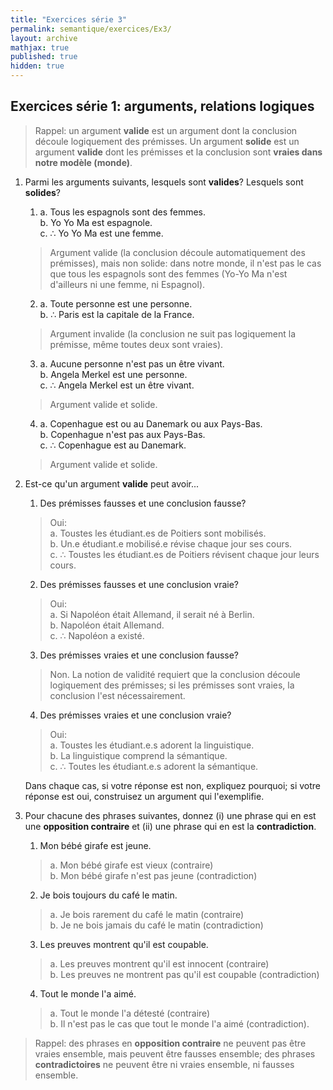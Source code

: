 ```yaml
---
title: "Exercices série 3"
permalink: semantique/exercices/Ex3/
layout: archive
mathjax: true
published: true
hidden: true
---
```


## Exercices série 1: arguments, relations logiques

> Rappel: un argument **valide** est un argument dont la conclusion découle logiquement des prémisses. Un argument **solide** est un argument **valide** dont les prémisses et la conclusion sont **vraies dans notre modèle (monde)**.

1. Parmi les arguments suivants, lesquels sont **valides**? Lesquels sont **solides**?

   1. a. Tous les espagnols sont des femmes.  
   b. Yo Yo Ma est espagnole.  
   c. $\therefore$ Yo Yo Ma est une femme.

   > Argument valide (la conclusion découle automatiquement des prémisses), mais non solide: dans notre monde, il n'est pas le cas que tous les espagnols sont des femmes (Yo-Yo Ma n'est d'ailleurs ni une femme, ni Espagnol).

   2. a. Toute personne est une personne.  
   b. $\therefore$ Paris est la capitale de la France.

   > Argument invalide (la conclusion ne suit pas logiquement la prémisse, même toutes deux sont vraies).

   3. a. Aucune personne n'est pas un être vivant.  
   b. Angela Merkel est une personne.  
   c. $\therefore$ Angela Merkel est un être vivant.

   > Argument valide et solide.

   4. a. Copenhague est ou au Danemark ou aux Pays-Bas.  
   b. Copenhague n'est pas aux Pays-Bas.  
   c. $\therefore$ Copenhague est au Danemark.

   > Argument valide et solide.

2. Est-ce qu'un argument **valide** peut avoir...

   1. Des prémisses fausses et une conclusion fausse?

    > Oui:  
    > a. Toustes les étudiant.es de Poitiers sont mobilisés.  
    > b. Un.e étudiant.e mobilisé.e révise chaque jour ses cours.  
    > c. $\therefore$ Toustes les étudiant.es de Poitiers révisent chaque jour leurs cours.

   2. Des prémisses fausses et une conclusion vraie?

    > Oui:  
    > a. Si Napoléon était Allemand, il serait né à Berlin.  
    > b. Napoléon était Allemand.  
    > c. $\therefore$ Napoléon a existé.

   3. Des prémisses vraies et une conclusion fausse?

    > Non. La notion de validité requiert que la conclusion découle logiquement des prémisses; si les prémisses sont vraies, la conclusion l'est nécessairement.

   4. Des prémisses vraies et une conclusion vraie?

    > Oui:  
    > a. Toustes les étudiant.e.s adorent la linguistique.  
    > b. La linguistique comprend la sémantique.  
    > c. $\therefore$ Toutes les étudiant.e.s adorent la sémantique.

   Dans chaque cas, si votre réponse est non, expliquez pourquoi; si votre réponse est oui, construisez un argument qui l'exemplifie.

3. Pour chacune des phrases suivantes, donnez (i) une phrase qui en est une **opposition contraire** et (ii) une phrase qui en est la **contradiction**.

   1. Mon bébé girafe est jeune.
   > a. Mon bébé girafe est vieux (contraire)  
   > b. Mon bébé girafe n'est pas jeune (contradiction)

   2. Je bois toujours du café le matin.
   > a. Je bois rarement du café le matin (contraire)  
   > b. Je ne bois jamais du café le matin (contradiction)

   3. Les preuves montrent qu'il est coupable.
    > a. Les preuves montrent qu'il est innocent (contraire)  
    > b. Les preuves ne montrent pas qu'il est coupable (contradiction)

   4. Tout le monde l'a aimé.
    > a. Tout le monde l'a détesté (contraire)  
    > b. Il n'est pas le cas que tout le monde l'a aimé (contradiction).

> Rappel: des phrases en **opposition contraire** ne peuvent pas être vraies ensemble, mais peuvent être fausses ensemble; des phrases **contradictoires** ne peuvent être ni vraies ensemble, ni fausses ensemble.
